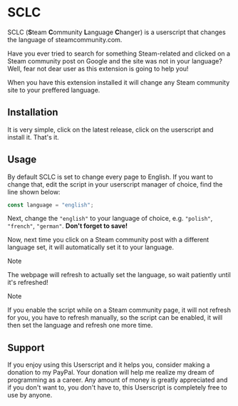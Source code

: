 # SCLC
SCLC (**S**team **C**ommunity **L**anguage **C**hanger) is a userscript that changes the language of steamcommunity.com.

Have you ever tried to search for something Steam-related and clicked on a Steam community post on Google and the site was not in your language? Well, fear not dear user as this extension is going to help you!

When you have this extension installed it will change any Steam community site to your preffered language.

## Installation
It is very simple, click on the latest release, click on the userscript and install it. That's it.

## Usage
By default SCLC is set to change every page to English. If you want to change that, edit the script in your userscript manager of choice, find the line shown below:

```js
const language = "english";
```

Next, change the `"english"` to your language of choice, e.g. `"polish"`, `"french"`, `"german"`. **Don't forget to save!**

Now, next time you click on a Steam community post with a different language set, it will automatically set it to your language.

>[!NOTE]
>The webpage will refresh to actually set the language, so wait patiently until it's refreshed!

>[!NOTE]
>If you enable the script while on a Steam community page, it will not refresh for you, you have to refresh manually, so the script can be enabled, it will then set the language and refresh one more time.

## Support
If you enjoy using this Userscript and it helps you, consider making a donation to my PayPal. Your donation will help me realize my dream of programming as a career. Any amount of money is greatly appreciated and if you don't want to, you don't have to, this Userscript is completely free to use by anyone.
